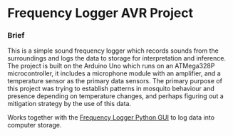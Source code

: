 # Frequency Logger AVR Project

### Brief
This is a simple sound frequency logger which records sounds from the surroundings and logs the data to storage for interpretation and inference. The project is built on the Arduino Uno which runs on an ATMega328P microcontroller, it includes a microphone module with an amplifier, and a temperature sensor as the primary data sensors. The primary purpose of this project was trying to establish patterns in mosquito behaviour and presence depending on temperature changes, and perhaps figuring out a mitigation strategy by the use of this data.

Works together with the [Frequency Logger Python GUI](https://github.com/pheenek/mosquito-frequency) to log data into computer storage.

